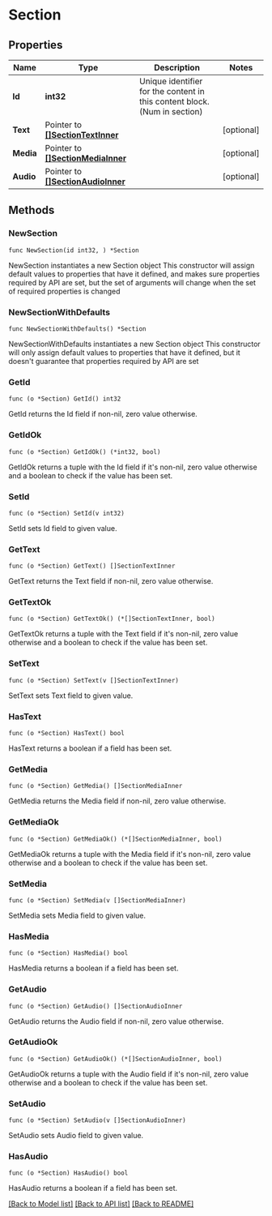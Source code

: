 # Section

## Properties

Name | Type | Description | Notes
------------ | ------------- | ------------- | -------------
**Id** | **int32** | Unique identifier for the content in this content block. (Num in section) | 
**Text** | Pointer to [**[]SectionTextInner**](SectionTextInner.md) |  | [optional] 
**Media** | Pointer to [**[]SectionMediaInner**](SectionMediaInner.md) |  | [optional] 
**Audio** | Pointer to [**[]SectionAudioInner**](SectionAudioInner.md) |  | [optional] 

## Methods

### NewSection

`func NewSection(id int32, ) *Section`

NewSection instantiates a new Section object
This constructor will assign default values to properties that have it defined,
and makes sure properties required by API are set, but the set of arguments
will change when the set of required properties is changed

### NewSectionWithDefaults

`func NewSectionWithDefaults() *Section`

NewSectionWithDefaults instantiates a new Section object
This constructor will only assign default values to properties that have it defined,
but it doesn't guarantee that properties required by API are set

### GetId

`func (o *Section) GetId() int32`

GetId returns the Id field if non-nil, zero value otherwise.

### GetIdOk

`func (o *Section) GetIdOk() (*int32, bool)`

GetIdOk returns a tuple with the Id field if it's non-nil, zero value otherwise
and a boolean to check if the value has been set.

### SetId

`func (o *Section) SetId(v int32)`

SetId sets Id field to given value.


### GetText

`func (o *Section) GetText() []SectionTextInner`

GetText returns the Text field if non-nil, zero value otherwise.

### GetTextOk

`func (o *Section) GetTextOk() (*[]SectionTextInner, bool)`

GetTextOk returns a tuple with the Text field if it's non-nil, zero value otherwise
and a boolean to check if the value has been set.

### SetText

`func (o *Section) SetText(v []SectionTextInner)`

SetText sets Text field to given value.

### HasText

`func (o *Section) HasText() bool`

HasText returns a boolean if a field has been set.

### GetMedia

`func (o *Section) GetMedia() []SectionMediaInner`

GetMedia returns the Media field if non-nil, zero value otherwise.

### GetMediaOk

`func (o *Section) GetMediaOk() (*[]SectionMediaInner, bool)`

GetMediaOk returns a tuple with the Media field if it's non-nil, zero value otherwise
and a boolean to check if the value has been set.

### SetMedia

`func (o *Section) SetMedia(v []SectionMediaInner)`

SetMedia sets Media field to given value.

### HasMedia

`func (o *Section) HasMedia() bool`

HasMedia returns a boolean if a field has been set.

### GetAudio

`func (o *Section) GetAudio() []SectionAudioInner`

GetAudio returns the Audio field if non-nil, zero value otherwise.

### GetAudioOk

`func (o *Section) GetAudioOk() (*[]SectionAudioInner, bool)`

GetAudioOk returns a tuple with the Audio field if it's non-nil, zero value otherwise
and a boolean to check if the value has been set.

### SetAudio

`func (o *Section) SetAudio(v []SectionAudioInner)`

SetAudio sets Audio field to given value.

### HasAudio

`func (o *Section) HasAudio() bool`

HasAudio returns a boolean if a field has been set.


[[Back to Model list]](../README.md#documentation-for-models) [[Back to API list]](../README.md#documentation-for-api-endpoints) [[Back to README]](../README.md)


